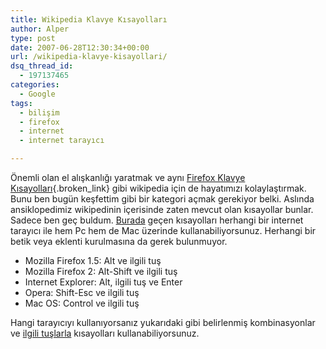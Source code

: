 ```yaml
---
title: Wikipedia Klavye Kısayolları
author: Alper
type: post
date: 2007-06-28T12:30:34+00:00
url: /wikipedia-klavye-kisayollari/
dsq_thread_id:
  - 197137465
categories:
  - Google
tags:
  - bilişim
  - firefox
  - internet
  - internet tarayıcı

---
```

Önemli olan el alışkanlığı yaratmak ve aynı [Firefox Klavye Kısayolları][1]{.broken_link} gibi wikipedia için de hayatımızı kolaylaştırmak. Bunu ben bugün keşfettim gibi bir kategori açmak gerekiyor belki. Aslında ansiklopedimiz wikipedinin içerisinde zaten mevcut olan kısayollar bunlar. Sadece ben geç buldum. [Burada][2] geçen kısayolları herhangi bir internet tarayıcı ile hem Pc hem de Mac üzerinde kullanabiliyorsunuz. Herhangi bir betik veya eklenti kurulmasına da gerek bulunmuyor.

  * Mozilla Firefox 1.5: Alt ve ilgili tuş
  * Mozilla Firefox 2: Alt-Shift ve ilgili tuş
  * Internet Explorer: Alt, ilgili tuş ve Enter
  * Opera: Shift-Esc ve ilgili tuş
  * Mac OS: Control ve ilgili tuş

Hangi tarayıcıyı kullanıyorsanız yukarıdaki gibi belirlenmiş kombinasyonlar ve [ilgili tuşlarla][2] kısayolları kullanabiliyorsunuz.

 [1]: https://www.murekkep.org/firefox-klavye-kisayollari-261
 [2]: https://en.wikipedia.org/wiki/Wikipedia:Keyboard_shortcuts